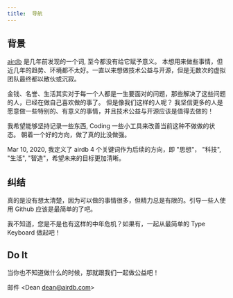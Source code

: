 ```yaml
---
title:  导航
---
```


## 背景

[airdb](https://github.com/airdb) 是几年前发现的一个词, 至今都没有给它赋予意义。 本想用来做些事情，但近几年的趋势、环境都不太好。一直以来想做技术公益与开源，但是无数次的虚拟团队最终都以散伙或沉寂。

金钱、名誉、生活其实对于每一个人都是一生要面对的问题，那些解决了这些问题的人，已经在做自己喜欢做的事了。 但是像我们这样的人呢？ 我坚信更多的人是愿意做一些特别的、有意义的事情，并且技术公益与开源应该是值得去做的！

我希望能够坚持记录一些东西, Coding 一些小工具来改善当前这种不做做的状态。 朝着一个好的方向，做了真的比没做强。

Mar 10, 2020, 我定义了 airdb 4 个关键词作为后续的方向，即 "思想"， "科技", "生活", "智造"，希望未来的目标更加清晰。

## 纠结

真的是没有想太清楚，因为可以做的事情很多，但精力总是有限的。引导一些人使用 Github 应该是最简单的了吧。

我不知道，您是不是也有这样的中年危机？如果有，一起从最简单的 Type Keyboard 做起吧！


## Do It

当你也不知道做什么的时候，那就跟我们一起做公益吧！

邮件 &lt;Dean dean@airdb.com&gt;
